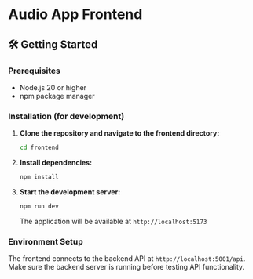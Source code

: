 # Audio App Frontend

## 🛠️ Getting Started

### Prerequisites

- Node.js 20 or higher
- npm package manager

### Installation (for development)

1. **Clone the repository and navigate to the frontend directory:**

   ```bash
   cd frontend
   ```

2. **Install dependencies:**

   ```bash
   npm install
   ```

3. **Start the development server:**

   ```bash
   npm run dev
   ```

   The application will be available at `http://localhost:5173`

### Environment Setup

The frontend connects to the backend API at `http://localhost:5001/api`. Make sure the backend server is running before testing API functionality.
